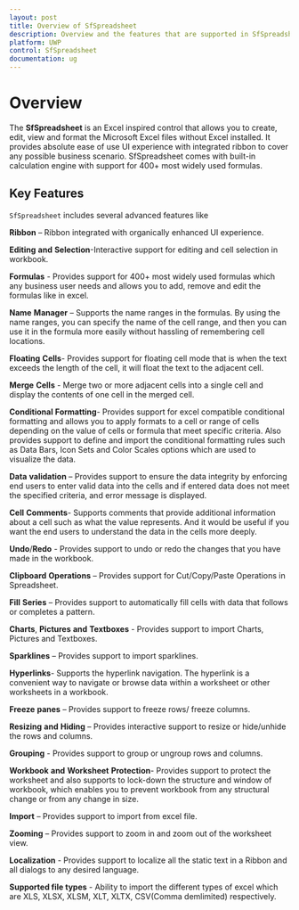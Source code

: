 ```yaml
---
layout: post
title: Overview of SfSpreadsheet 
description: Overview and the features that are supported in SfSpreadsheet
platform: UWP
control: SfSpreadsheet
documentation: ug
---
```


# Overview

The **SfSpreadsheet** is an Excel inspired control that allows you to create, edit, view and format the Microsoft Excel files without Excel installed. It provides absolute ease of use UI experience with integrated ribbon to cover any possible business scenario. SfSpreadsheet comes with built-in calculation engine with support for 400+ most widely used formulas. 

## Key Features

`SfSpreadsheet` includes several advanced features like 

**Ribbon** – Ribbon integrated with organically enhanced UI experience.

**Editing** **and** **Selection**-Interactive support for editing and cell selection in workbook.

**Formulas** - Provides support for 400+ most widely used formulas which any business user needs and allows you to add, remove and edit the formulas like in excel.

**Name** **Manager** – Supports the name ranges in the formulas. By using the name ranges, you can specify the name of the cell range, and then you can use it in the formula more easily without hassling of remembering cell locations.

**Floating** **Cells**- Provides support for floating cell mode that is when the text exceeds the length of the cell, it will float the text to the adjacent cell.

**Merge** **Cells** - Merge two or more adjacent cells into a single cell and display the contents of one cell in the merged cell.

**Conditional** **Formatting**- Provides support for excel compatible conditional formatting and allows you to apply formats to a cell or range of cells depending on the value of cells or formula that meet specific criteria. Also provides support to define and import the conditional formatting rules such as Data Bars, Icon Sets and Color Scales options which are used to visualize the data.

**Data** **validation** – Provides support to ensure the data integrity by enforcing end users to enter valid data into the cells and if entered data does not meet the specified criteria, and error message is displayed. 

**Cell** **Comments**- Supports comments that provide additional information about a cell such as what the value represents. And it would be useful if you want the end users to understand the data in the cells more deeply.

**Undo**/**Redo** - Provides support to undo or redo the changes that you have made in the workbook.

**Clipboard** **Operations** – Provides support for Cut/Copy/Paste Operations in Spreadsheet.

**Fill** **Series** – Provides support to automatically fill cells with data that follows or completes a pattern.

**Charts**, **Pictures** **and** **Textboxes** - Provides support to import Charts, Pictures and Textboxes.

**Sparklines** – Provides support to import sparklines.

**Hyperlinks**- Supports the hyperlink navigation. The hyperlink is a convenient way to navigate or browse data within a worksheet or other worksheets in a workbook.

**Freeze** **panes** – Provides support to freeze rows/ freeze columns.

**Resizing** **and** **Hiding** – Provides interactive support to resize or hide/unhide the rows and columns.

**Grouping** - Provides support to group or ungroup rows and columns.

**Workbook** **and** **Worksheet** **Protection**- Provides support to protect the worksheet and also supports to lock-down the structure and window of workbook, which enables you to prevent workbook from any structural change or from any change in size.

**Import** – Provides support to import from excel file.

**Zooming** – Provides support to zoom in and zoom out of the worksheet view.

**Localization** - Provides support to localize all the static text in a Ribbon and all dialogs to any desired language.

**Supported file types** - Ability to import the different types of excel which are XLS, XLSX, XLSM, XLT, XLTX, CSV(Comma demlimited) respectively.